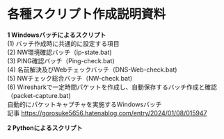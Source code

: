 # 各種スクリプト作成説明資料

 **1 Windowsバッチによるスクリプト**<br>
 (1) バッチ作成時に共通的に設定する項目<br>
 (2) NW環境確認バッチ（ip-state.bat) <br>
 (3) PING確認バッチ（Ping-check.bat) <br>
 (4) 名前解決及びWebチェックバッチ（DNS-Web-check.bat) <br>
 (5) NWチェック総合バッチ（NW-check.bat) <br>
 (6) Wiresharkで一定時間パケットを作成し、自動保存するバッチ作成と確認（packet-capture.bat)<br>
   自動的にパケットキャプチャを実施するWindowsバッチ<br>
      記事 https://gorosuke5656.hatenablog.com/entry/2024/01/08/015947<br>




**2 Pythonによるスクリプト**





  
